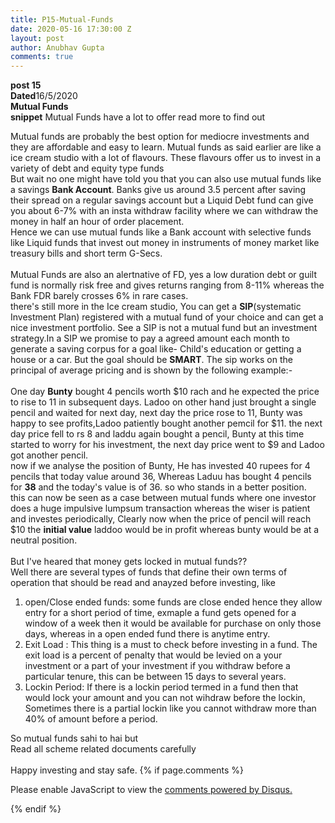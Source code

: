 ```yaml
---
title: P15-Mutual-Funds
date: 2020-05-16 17:30:00 Z
layout: post
author: Anubhav Gupta
comments: true
---
```


<style>
    header{
      
      
     background-color: rgba(249, 241 ,241 , 0.7);
         font-weight: bolder;
         font-size: larger;
         font-family: fantasy;
        }
    
      div{
        background-image: url("https://i.postimg.cc/y6fw6m3Y/yoann-siloine-dyax-Q-ao-GWY-unsplash.jpg");
      }
      </style>

**post 15** <br/>
**Dated**16/5/2020<br/>
**Mutual Funds** <br/>
**snippet** Mutual Funds have a lot to offer read more to find out <br/>

Mutual funds are probably the best option for mediocre investments and they are affordable and easy to learn. Mutual funds as said earlier are like a ice cream studio with a lot of flavours. These flavours offer us to invest in a variety of debt and equity type funds <br/> 
But wait no one might have told you that you can also use mutual funds like a savings **Bank Account**. Banks give us around 3.5 percent after saving their spread on a regular savings account but a Liquid Debt fund can give you about 6-7% with an insta withdraw facility where we can withdraw the money in half an hour of order placement.<br/>
Hence we can use mutual funds like a Bank account with selective funds like Liquid funds that invest out money in instruments of money market like treasury bills and short term G-Secs.<br/><br/>
Mutual Funds are also an alertnative of FD, yes a low duration debt or guilt fund is normally risk free and gives returns ranging from 8-11% whereas the Bank FDR barely crosses 6% in rare cases.<br/>
there's still more in the Ice cream studio, You can get a **SIP**(systematic Investment Plan) registered with a mutual fund of your choice and can get a nice investment portfolio. See a SIP is not a mutual fund but an investment strategy.In a SIP we promise to pay a agreed amount each month to generate a saving corpus for a goal like- Child's education or getting a house or a car. But the goal should be **SMART**. The sip works on the principal of average pricing and is shown by the following example:-<br/><br/>
One day **Bunty** bought 4 pencils worth $10 rach and he expected the price to rise to 11 in subsequent days. Ladoo on other hand just brought a single pencil and waited for next day, next day the price rose to 11, Bunty was happy to see profits,Ladoo patiently bought another pemcil for $11. the next day price fell to rs 8 and laddu again bought a pencil, Bunty at this time started to worry for his investment, the next day price went to $9 and Ladoo got another pencil.<br/>
now if we analyse the position of Bunty, He has invested 40 rupees for 4 pencils that today value around 36, Whereas Laduu has bought 4 pencils for **38** and the today's value is of 36. so who stands in a better position.<br/>
this can now be seen as a case between mutual funds where one investor does a huge impulsive lumpsum transaction whereas the wiser is patient and investes periodically, Clearly now when the price of pencil will reach $10 the **initial value** laddoo would be in profit whereas bunty would be at a neutral position.<br/><br/>
But I've heared that money gets locked in mutual funds??<br/>
Well there are several types of funds that define their own terms of operation that should be read and anayzed before investing, like<br/>
1. open/Close ended funds: some funds are close ended hence they allow entry for a short period of time, exmaple a fund gets opened for a window of a week then it would be available for purchase on only those days, whereas in a open ended fund there is anytime entry.<br/>     
2. Exit Load : This thing is a must to check before investing in a fund. The exit load is a percent of penalty that would be levied on a your investment or a part of your investment if you withdraw before a particular tenure, this can be between 15 days to several years.<br/>
3. Lockin Period: If there is a lockin period termed in a fund then that would lock your amount and you can not wihdraw before the lockin, Sometimes there is a partial lockin like you cannot withdraw more than 40% of amount before a period.<br/>

So mutual funds sahi to hai but<br/>
Read all scheme related documents carefully<br/><br/>
Happy investing and stay safe.
{% if page.comments %}

<div id="disqus_thread"></div>
<script>
(function() { // DON'T EDIT BELOW THIS LINE
var d = document, s = d.createElement('script');
s.src = 'https://https-gupta-anubhav12-github-io-fortheloveofnifty.disqus.com/embed.js';
s.setAttribute('data-timestamp', +new Date());
(d.head || d.body).appendChild(s);
})();
</script>
<noscript>Please enable JavaScript to view the <a href="https://disqus.com/?ref_noscript">comments powered by Disqus.</a></noscript>

{% endif %}